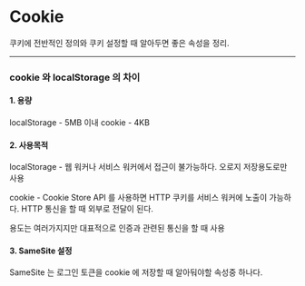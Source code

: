 # Cookie

쿠키에 전반적인 정의와 쿠키 설정할 때 알아두면 좋은 속성을 정리.

---

### cookie 와 localStorage 의 차이

#### 1. 용량

localStorage - 5MB 이내
cookie - 4KB
<br />

#### 2. 사용목적

localStorage - 웹 워커나 서비스 워커에서 접근이 불가능하다. 오로지 저장용도로만 사용

cookie - Cookie Store API 를 사용하면 HTTP 쿠키를 서비스 워커에 노출이 가능하다. HTTP 통신을 할 때
외부로 전달이 된다.

용도는 여러가지지만 대표적으로 인증과 관련된 통신을 할 때 사용
<br />

#### 3. SameSite 설정

SameSite 는 로그인 토큰을 cookie 에 저장할 때 알아둬야할 속성중 하나다.
